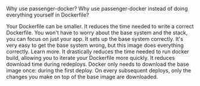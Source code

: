 Why use passenger-docker?
Why use passenger-docker instead of doing everything yourself in Dockerfile?

Your Dockerfile can be smaller.
It reduces the time needed to write a correct Dockerfile. You won't have to worry about the base system and the stack, you can focus on just your app.
It sets up the base system correctly. It's very easy to get the base system wrong, but this image does everything correctly. Learn more.
It drastically reduces the time needed to run docker build, allowing you to iterate your Dockerfile more quickly.
It reduces download time during redeploys. Docker only needs to download the base image once: during the first deploy. On every subsequent deploys, only the changes you make on top of the base image are downloaded.
